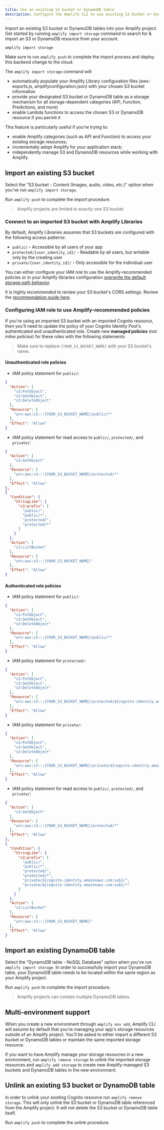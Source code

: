 ```yaml
---
title: Use an existing S3 bucket or DynamoDB table
description: Configure the Amplify CLI to use existing S3 bucket or DynamoDB table resources as a storage resource for other Amplify categories. (API, Function, and more)
---
```


Import an existing S3 bucket or DynamoDB tables into your Amplify project. Get started by running `amplify import storage` command to search for & import an S3 or DynamoDB resource from your account.

```bash
amplify import storage
```

Make sure to run `amplify push` to complete the import process and deploy this backend change to the cloud.

The `amplify import storage` command will:

- automatically populate your Amplify Library configuration files (aws-exports.js, amplifyconfiguration.json) with your chosen S3 bucket information
- provide your designated S3 bucket or DynamoDB table as a storage mechanism for all storage-dependent categories (API, Function, Predictions, and more)
- enable Lambda functions to access the chosen S3 or DynamoDB resource if you permit it

This feature is particularly useful if you're trying to:

- enable Amplify categories (such as API and Function) to access your existing storage resources;
- incrementally adopt Amplify for your application stack;
- independently manage S3 and DynamoDB resources while working with Amplify.

## Import an existing S3 bucket

Select the "S3 bucket - Content (Images, audio, video, etc.)" option when you've run `amplify import storage`.

Run `amplify push` to complete the import procedure.

> Amplify projects are limited to exactly one S3 bucket.

### Connect to an imported S3 bucket with Amplify Libraries

By default, Amplify Libraries assumes that S3 buckets are configured with the following access patterns:

- `public/` - Accessible by all users of your app
- `protected/{user_identity_id}/` - Readable by all users, but writable only by the creating user
- `private/{user_identity_id}/` - Only accessible for the individual user

You can either configure your IAM role to use the Amplify-recommended policies or in your Amplify libraries configuration [overwrite the default storage path behavior](~/lib/storage/configureaccess.md/q/platform/js#customize-object-key-path).

It is highly recommended to review your S3 bucket's CORS settings. Review the [recommendation guide here](~/lib/storage/getting-started.md/q/platform/js#amazon-s3-bucket-cors-policy-setup).

### Configuring IAM role to use Amplify-recommended policies

If you're using an imported S3 bucket with an imported Cognito resource, then you'll need to update the policy of your Cognito Identity Pool's authenticated and unauthenticated role. Create new __managed policies__ (not *inline policies*) for these roles with the following statements:

> Make sure to replace `{YOUR_S3_BUCKET_NAME}` with your S3 bucket's name.

#### Unauthenticated role policies

- IAM policy statement for `public/`:

```json
{
  "Action": [
    "s3:PutObject",
    "s3:GetObject",
    "s3:DeleteObject"
  ],
  "Resource": [
    "arn:aws:s3:::{YOUR_S3_BUCKET_NAME}/public/*"
  ],
  "Effect": "Allow"
}
```

- IAM policy statement for read access to `public/`, `protected/`, and `private/`:

```json
{
  "Action": [
    "s3:GetObject"
  ],
  "Resource": [
    "arn:aws:s3:::{YOUR_S3_BUCKET_NAME}/protected/*"
  ],
  "Effect": "Allow"
},
{
  "Condition": {
    "StringLike": {
      "s3:prefix": [
        "public/",
        "public/*",
        "protected/",
        "protected/*"
      ]
    }
  },
  "Action": [
    "s3:ListBucket"
  ],
  "Resource": [
    "arn:aws:s3:::{YOUR_S3_BUCKET_NAME}"
  ],
  "Effect": "Allow"
}
```

#### Authenticated role policies

- IAM policy statement for `public/`:

```json
{
  "Action": [
    "s3:PutObject",
    "s3:GetObject",
    "s3:DeleteObject"
  ],
  "Resource": [
    "arn:aws:s3:::{YOUR_S3_BUCKET_NAME}/public/*"
  ],
  "Effect": "Allow"
}
```

- IAM policy statement for `protected/`:

```json
{
  "Action": [
    "s3:PutObject",
    "s3:GetObject",
    "s3:DeleteObject"
  ],
  "Resource": [
    "arn:aws:s3:::{YOUR_S3_BUCKET_NAME}/protected/${cognito-identity.amazonaws.com:sub}/*"
  ],
  "Effect": "Allow"
}
```

- IAM policy statement for `private/`:

```json
{
  "Action": [
    "s3:PutObject",
    "s3:GetObject",
    "s3:DeleteObject"
  ],
  "Resource": [
    "arn:aws:s3:::{YOUR_S3_BUCKET_NAME}/private/${cognito-identity.amazonaws.com:sub}/*"
  ],
  "Effect": "Allow"
}
```

- IAM policy statement for read access to `public/`, `protected/`, and `private/`:

```json
{
  "Action": [
    "s3:GetObject"
  ],
  "Resource": [
    "arn:aws:s3:::{YOUR_S3_BUCKET_NAME}/protected/*"
  ],
  "Effect": "Allow"
},
{
  "Condition": {
    "StringLike": {
      "s3:prefix": [
        "public/",
        "public/*",
        "protected/",
        "protected/*",
        "private/${cognito-identity.amazonaws.com:sub}/",
        "private/${cognito-identity.amazonaws.com:sub}/*"
      ]
    }
  },
  "Action": [
    "s3:ListBucket"
  ],
  "Resource": [
    "arn:aws:s3:::{YOUR_S3_BUCKET_NAME}"
  ],
  "Effect": "Allow"
}
```

## Import an existing DynamoDB table

Select the "DynamoDB table - NoSQL Database" option when you've run `amplify import storage`. In order to successfully import your DynamoDB table, your DynamoDB table needs to be located within the same region as your Amplify project.

Run `amplify push` to complete the import procedure.

> Amplify projects can contain multiple DynamoDB tables.

## Multi-environment support

When you create a new environment through `amplify env add`, Amplify CLI will assume by default that you're managing your app's storage resources outside of an Amplify project. You'll be asked to either import a different S3 bucket or DynamoDB tables or maintain the same imported storage resource.

If you want to have Amplify manage your storage resources in a new environment, run `amplify remove storage` to unlink the imported storage resources and `amplify add storage` to create new Amplify-managed S3 buckets and DynamoDB tables in the new environment.

## Unlink an existing S3 bucket or DynamoDB table

In order to unlink your existing Cognito resource run `amplify remove storage`. This will only unlink the S3 bucket or DynamoDB table referenced from the Amplify project. It will not delete the S3 bucket or DynamoDB table itself.

Run `amplify push` to complete the unlink procedure.
